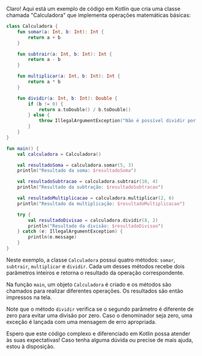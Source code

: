 Claro! Aqui está um exemplo de código em Kotlin que cria uma classe chamada "Calculadora" que implementa operações matemáticas básicas:

```kotlin
class Calculadora {
    fun somar(a: Int, b: Int): Int {
        return a + b
    }

    fun subtrair(a: Int, b: Int): Int {
        return a - b
    }

    fun multiplicar(a: Int, b: Int): Int {
        return a * b
    }

    fun dividir(a: Int, b: Int): Double {
        if (b != 0) {
            return a.toDouble() / b.toDouble()
        } else {
            throw IllegalArgumentException("Não é possível dividir por zero.")
        }
    }
}

fun main() {
    val calculadora = Calculadora()

    val resultadoSoma = calculadora.somar(5, 3)
    println("Resultado da soma: $resultadoSoma")

    val resultadoSubtracao = calculadora.subtrair(10, 4)
    println("Resultado da subtração: $resultadoSubtracao")

    val resultadoMultiplicacao = calculadora.multiplicar(2, 6)
    println("Resultado da multiplicação: $resultadoMultiplicacao")

    try {
        val resultadoDivisao = calculadora.dividir(8, 2)
        println("Resultado da divisão: $resultadoDivisao")
    } catch (e: IllegalArgumentException) {
        println(e.message)
    }
}
```

Neste exemplo, a classe `Calculadora` possui quatro métodos: `somar`, `subtrair`, `multiplicar` e `dividir`. Cada um desses métodos recebe dois parâmetros inteiros e retorna o resultado da operação correspondente.

Na função `main`, um objeto `Calculadora` é criado e os métodos são chamados para realizar diferentes operações. Os resultados são então impressos na tela.

Note que o método `dividir` verifica se o segundo parâmetro é diferente de zero para evitar uma divisão por zero. Caso o denominador seja zero, uma exceção é lançada com uma mensagem de erro apropriada.

Espero que este código complexo e diferenciado em Kotlin possa atender às suas expectativas! Caso tenha alguma dúvida ou precise de mais ajuda, estou à disposição.